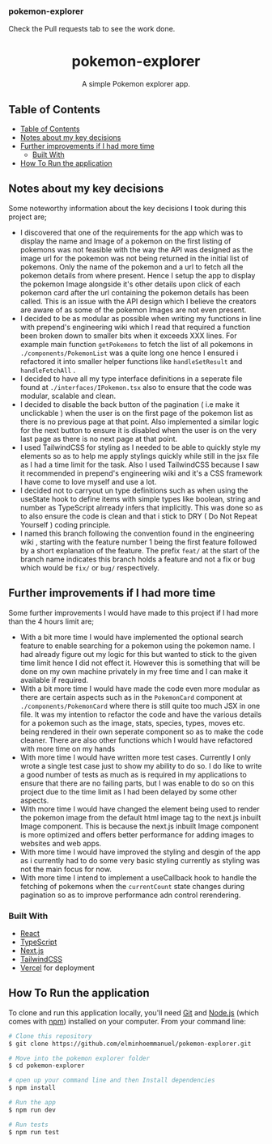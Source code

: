 ### pokemon-explorer
Check the Pull requests tab to see the work done.

<h1 align="center">pokemon-explorer</h1>

<div align="center">
   A simple Pokemon explorer app.
</div>

<!-- TABLE OF CONTENTS -->

## Table of Contents

- [Table of Contents](#table-of-contents)
- [Notes about my key decisions](#notes-about-my-key-decisions)
- [Further improvements if I had more time](#further-improvements-if-i-had-more-time)
  - [Built With](#built-with)
- [How To Run the application](#how-to-run-the-application)

<!-- OVERVIEW -->


## Notes about my key decisions
Some noteworthy information about the key decisions I took during this project are;

- I discovered that one of the requirements for the app which was to display the name and Image of a pokemon on the first listing of pokemons was not feasible with the way the API was designed as the image url for the pokemon was not being returned in the initial list of pokemons. Only the name of the pokemon and a url to fetch all the pokemon details from where present. Hence I setup the app to display the pokemon Image alongside it's other details upon click of each pokemon card after the url containing the pokemon details has been called. This is an issue with the API design which I believe the creators are aware of as some of the pokemon Images are not even present.
- I decided to be as modular as possible when writing my functions in line with prepend's engineering wiki which I read that required a function been broken down to smaller bits when it exceeds XXX lines. For example main function `getPokemons` to fetch the list of all pokemons in `./components/PokemonList` was a quite long one hence I ensured i refactored it into smaller helper functions like `handleSetResult` and `handleFetchAll` .
- I decided to have all my type interface definitions in a seperate file found at `./interfaces/IPokemon.tsx` also to ensure that the code was modular, scalable and clean.
- I decided to disable the back button of the pagination ( i.e make it unclickable ) when the user is on the first page of the pokemon list as there is no previous page at that point. Also implemented a similar logic for the next button to ensure it is disabled when the user is on the very last page as there is no next page at that point.
- I used TailwindCSS for styling as I needed to be able to quickly style my elements so as to help me apply stylings quickly while still in the jsx file as I had a time limit for the task. Also I used TailwindCSS because I saw it recommended in prepend's engineering wiki and it's a CSS framework I have come to love myself and use a lot.
- I decided not to carryout un type definitions such as when using the useState hook to define items with simple types like boolean, string and number as TypeScript alrready infers that implicitly. This was done so as to also ensure the code is clean and that i stick to DRY ( Do Not Repeat Yourself ) coding principle.
- I named this branch following the convention found in the engineering wiki , starting with the feature number 1 being the first feature followed by a short explanation of the feature. The prefix `feat/` at the start of the branch name indicates this branch holds a feature and not a fix or bug which would be `fix/` or `bug/` respectively.

<!-- Improvements -->
## Further improvements if I had more time
Some further improvements I would have made to this project if I had more than the 4 hours limit are;

- With a bit more time I would have implemented the optional search feature to enable searching for a pokemon using the pokemon name. I had already figure out my logic for this but wanted to stick to the given time limit hence I did not effect it. However this is something that will be done on my own machine privately in my free time and I can make it available if required.
- With a bit more time I would have made the code even more modular as there are certain aspects such as in the `PokemonCard` component at `./components/PokemonCard` where there is still quite too much JSX in one file. It was my intention to refactor the code and have the various details for a pokemon such as the image, stats, species, types, moves etc. being rendered in their own seperate component so as to make the code cleaner. There are also other functions which I would have refactored with more time on my hands
- With more time I would have written more test cases. Currently I only wrote a single test case just to show my ability to do so. I do like to write a good number of tests as much as is required in my applications to ensure that there are no failing parts, but I was enable to do so on this project due to the time limit as I had been delayed by some other aspects.
- With more time I would have changed the element being used to render the pokemon image from the default html image tag to the next.js inbuilt Image component. This is because the next.js inbuilt Image component is more optimized and offers better performance for adding images to websites and web apps.
- With more time I would have improved the styling and desgin of the app as i currently had to do some very basic styling currently as styling was not the main focus for now.
- With more time I intend to implement a useCallback hook to handle the fetching of pokemons when the `currentCount` state changes during pagination so as to improve performance adn control rerendering.

<!-- Bult with -->
### Built With

- [React](https://reactjs.org/)
- [TypeScript](https://www.typescriptlang.org/)
- [Next.js](https://nextjs.org/)
- [TailwindCSS](https://tailwindcss.com/)
- [Vercel](https://vercel.com) for deployment
  
<!-- how to run the app -->
## How To Run the application


To clone and run this application locally, you'll need [Git](https://git-scm.com) and [Node.js](https://nodejs.org/en/download/) (which comes with [npm](http://npmjs.com)) installed on your computer. From your command line:

```bash
# Clone this repository
$ git clone https://github.com/elminhoemmanuel/pokemon-explorer.git

# Move into the pokemon explorer folder
$ cd pokemon-explorer

# open up your command line and then Install dependencies
$ npm install

# Run the app
$ npm run dev

# Run tests
$ npm run test
```

